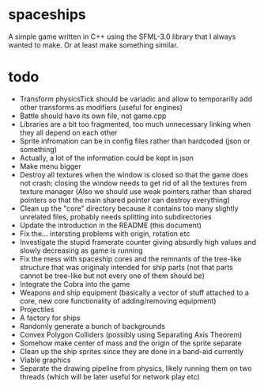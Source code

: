 # spaceships
A simple game written in C++ using the SFML-3.0 library that I always wanted to make. Or at least make something similar.
# todo
- Transform physicsTick should be variadic and allow to temporarilly add other transforms as modifiers (useful for engines)
- Battle should have its own file, not game.cpp
- Libraries are a bit too fragmented, too much unnecessary linking when they all depend on each other
- Sprite infromation can be in config files rather than hardcoded (json or something)
- Actually, a lot of the information could be kept in json
- Make menu bigger
- Destroy all textures when the window is closed so that the game does not crash: closing the window needs to get rid of all the textures from texture manager (Also we should use weak pointers rather than shared pointers so that the main shared pointer can destroy everything)
- Clean up the "core" directory because it contains too many slightly unrelated files, probably needs splitting into subdirectories
- Update the introduction in the README (this document)
- Fix the... intersting problems with origin, rotation etc
- Investigate the stupid framerate counter giving absurdly high values and slowly decreasing as game is running
- Fix the mess with spaceship cores and the remnants of the tree-like structure that was originaly intended for ship parts (not that parts cannot be tree-like but not every one of them should be)
- Integrate the Cobra into the game
- Weapons and ship equipment (basically a vector of stuff attached to a core, new core functionality of adding/removing equipment)
- Projectiles
- A factory for ships
- Randomly generate a bunch of backgrounds
- Convex Polygon Colliders (possibly using Separating Axis Theorem)
- Somehow make center of mass and the origin of the sprite separate
- Clean up the ship sprites since they are done in a band-aid currently
- Viable graphics
- Separate the drawing pipeline from physics, likely running them on two threads (which will be later useful for network play etc)

